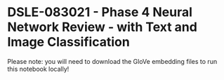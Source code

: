 # DSLE-083021 - Phase 4 Neural Network Review - with Text and Image Classification

Please note: you will need to download the GloVe embedding files to run this notebook locally!

